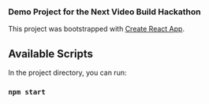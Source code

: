 ### Demo Project for the Next Video Build Hackathon

This project was bootstrapped with [Create React App](https://github.com/facebook/create-react-app).

## Available Scripts

In the project directory, you can run:

### `npm start`


